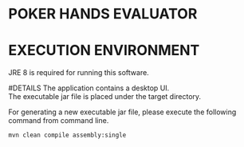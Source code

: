 # POKER HANDS EVALUATOR

# EXECUTION ENVIRONMENT
JRE 8 is required for running this software.

#DETAILS
The application contains a desktop UI.  
The executable jar file is placed under the target directory.

For generating a new executable jar file, please execute the following command  from command line. 

    mvn clean compile assembly:single
     